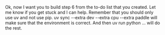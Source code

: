 Ok, now I want you to build step 6 from the to-do list that you created. Let me know if you get stuck and I can help. Remember that you should only use uv and not use pip. uv sync --extra dev --extra cpu --extra paddle will make sure that the environment is correct. And then uv run python ... will do the rest.